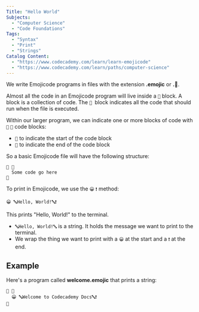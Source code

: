 ```yaml
---
Title: "Hello World"
Subjects:
  - "Computer Science"
  - "Code Foundations"
Tags:
  - "Syntax"
  - "Print"
  - "Strings"
Catalog Content:
  - "https://www.codecademy.com/learn/learn-emojicode"
  - "https://www.codecademy.com/learn/paths/computer-science"
---
```


We write Emojicode programs in files with the extension **.emojic** or **.🍇**.

Almost all the code in an Emojicode program will live inside a `🏁` block. A block is a collection of code. The `🏁 `block indicates all the code that should run when the file is executed.

Within our larger program, we can indicate one or more blocks of code with `🍇` `🍉` code blocks:

- `🍇` to indicate the start of the code block
- `🍉` to indicate the end of the code block

So a basic Emojicode file will have the following structure:

```
🏁 🍇
  Some code go here
🍉
```

To print in Emojicode, we use the `😀` `❗️` method:

```
😀 🔤Hello, World!🔤❗️
```

This prints "Hello, World!" to the terminal.

- `🔤Hello, World!🔤` is a string. It holds the message we want to print to the terminal.
- We wrap the thing we want to print with a `😀` at the start and a `❗️` at the end.

## Example

Here's a program called **welcome.emojic** that prints a string:

```emojic
🏁 🍇
  😀 🔤Welcome to Codecademy Docs🔤❗️
🍉
```
